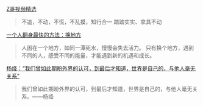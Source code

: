 [Z哥视频精选](https://space.bilibili.com/453345074/channel/collectiondetail?sid=6560672&spm_id_from=333.788.0.0)
>不追，不动，不慌，不乱摸，知行合一
>踏踏实实、拿具不动

[一个人翻身最快的方法：换地方](https://mp.weixin.qq.com/s/0Q1IbzxQTf8_IlZstiU1gw)
>人困在一个地方，如同一潭死水，慢慢会失去活力。
>只有换个地方，遇到不同的人，感受不同的能量，才能遇到新的机遇和成长。

[杨绛：“我们曾如此期盼外界的认可，到最后才知道，世界是自己的，与他人毫无关系”](https://zhuanlan.zhihu.com/p/668438776)
>我们曾如此期盼外界的认可，到最后才知道，世界是自己的，与他人毫无关系。——杨绛